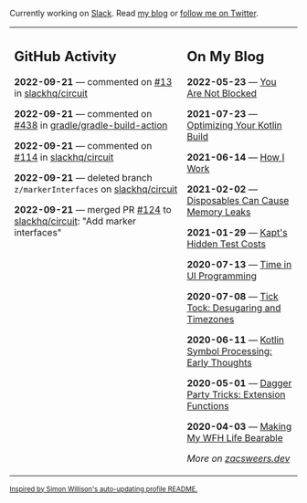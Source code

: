 Currently working on [Slack](https://slack.com/). Read [my blog](https://zacsweers.dev/) or [follow me on Twitter](https://twitter.com/ZacSweers).

<table><tr><td valign="top" width="60%">

## GitHub Activity
<!-- githubActivity starts -->
**2022-09-21** — commented on [#13](https://github.com/slackhq/circuit/issues/13#issuecomment-1253879430) in [slackhq/circuit](https://github.com/slackhq/circuit)

**2022-09-21** — commented on [#438](https://github.com/gradle/gradle-build-action/issues/438#issuecomment-1253841927) in [gradle/gradle-build-action](https://github.com/gradle/gradle-build-action)

**2022-09-21** — commented on [#114](https://github.com/slackhq/circuit/pull/114#issuecomment-1253783093) in [slackhq/circuit](https://github.com/slackhq/circuit)

**2022-09-21** — deleted branch `z/markerInterfaces` on [slackhq/circuit](https://github.com/slackhq/circuit)

**2022-09-21** — merged PR [#124](https://github.com/slackhq/circuit/pull/124) to [slackhq/circuit](https://github.com/slackhq/circuit): "Add marker interfaces"
<!-- githubActivity ends -->
</td><td valign="top" width="40%">

## On My Blog
<!-- blog starts -->
**2022-05-23** — [You Are Not Blocked](https://www.zacsweers.dev/you-are-not-blocked/)

**2021-07-23** — [Optimizing Your Kotlin Build](https://www.zacsweers.dev/optimizing-your-kotlin-build/)

**2021-06-14** — [How I Work](https://www.zacsweers.dev/how-i-work/)

**2021-02-02** — [Disposables Can Cause Memory Leaks](https://www.zacsweers.dev/disposables-can-cause-memory-leaks/)

**2021-01-29** — [Kapt's Hidden Test Costs](https://www.zacsweers.dev/kapts-hidden-test-costs/)

**2020-07-13** — [Time in UI Programming](https://www.zacsweers.dev/time-in-ui/)

**2020-07-08** — [Tick Tock: Desugaring and Timezones](https://www.zacsweers.dev/ticktock-desugaring-timezones/)

**2020-06-11** — [Kotlin Symbol Processing: Early Thoughts](https://www.zacsweers.dev/kotlin-symbol-processor-early-thoughts/)

**2020-05-01** — [Dagger Party Tricks: Extension Functions](https://www.zacsweers.dev/dagger-party-tricks-extension-functions/)

**2020-04-03** — [Making My WFH Life Bearable](https://www.zacsweers.dev/making-wfh-life-bearable/)
<!-- blog ends -->
_More on [zacsweers.dev](https://zacsweers.dev/)_
</td></tr></table>

<sub><a href="https://simonwillison.net/2020/Jul/10/self-updating-profile-readme/">Inspired by Simon Willison's auto-updating profile README.</a></sub>